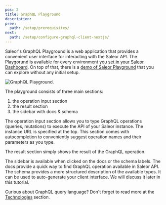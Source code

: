 ```yaml
---
pos: 2
title: GraphQL Playground
description:
prev:
  path: /setup/prerequisites/
next:
  path: /setup/configure-graphql-client-nextjs/
---
```


Saleor's GraphQL Playground is a web application that provides a convenient user interface for interacting with the Saleor API. The Playgorund is available for every environment you [set in your Saleor Dashboard](/cli/getting-started/). On top of that, there is a [demo of Saleor Playground](https://demo.saleor.io/graphql/) that you can explore without any initial setup.

![GraphQL Playground.](/images/setup-graphql-playground.png)

The playground consists of three main sections:

1. the operation input section
2. the result section
3. the sidebar with docs & schema

The operation input section allows you to type GraphQL operations (queries, mutations) to execute the API of your Saleor instance. The instance URL is specified at the top. This section comes with autocompletion to conveniently suggest operation names and their parameters as you type.

The result section simply shows the result of the GraphQL operation.

The sidebar is available when clicked on the docs or the schema labels. The docs provide a quick way to find GraphQL operation available in Saleor API. The schema provides a more structured description of the available types. It can be used to auto-generate your client interface. We will discuss it later in this tutorial.

Curious about GraphQL query language? Don't forget to read more at the [Technologies](/intro/technologies/) section.
